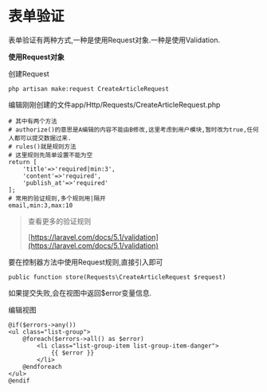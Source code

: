 # 表单验证

表单验证有两种方式,一种是使用Request对象.一种是使用Validation.

**使用Request对象**

创建Request

```
php artisan make:request CreateArticleRequest
```

编辑刚刚创建的文件app/Http/Requests/CreateArticleRequest.php

```
# 其中有两个方法
# authorize()的意思是A编辑的内容不能由B修改,这里考虑到用户模块,暂时改为true,任何人都可以提交数据过来.
# rules()就是规则方法
# 这里规则先简单设置不能为空
return [
    'title'=>'required|min:3',
    'content'=>'required',
    'publish_at'=>'required'
];
# 常用的验证规则,多个规则用|隔开
email,min:3,max:10
```

> 查看更多的验证规则
>
> [https://laravel.com/docs/5.1/validation](https://laravel.com/docs/5.1/validation)

要在控制器方法中使用Request规则,直接引入即可

```
public function store(Requests\CreateArticleRequest $request)
```

如果提交失败,会在视图中返回$error变量信息.

编辑视图

```
@if($errors->any())
<ul class="list-group">
    @foreach($errors->all() as $error)
        <li class="list-group-item list-group-item-danger">
            {{ $error }}
        </li>
    @endforeach
</ul>
@endif
```



